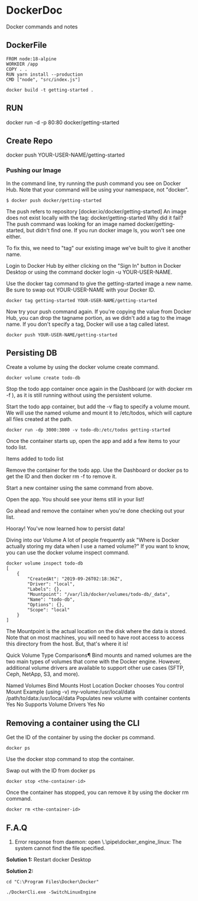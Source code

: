 # DockerDoc
Docker commands and notes

## DockerFile
```
FROM node:18-alpine
WORKDIR /app
COPY . .
RUN yarn install --production
CMD ["node", "src/index.js"]
```
```
docker build -t getting-started .
```

## RUN
docker run -d -p 80:80 docker/getting-started

## Create Repo

docker push YOUR-USER-NAME/getting-started

### Pushing our Image
In the command line, try running the push command you see on Docker Hub. Note that your command will be using your namespace, not "docker".

```
$ docker push docker/getting-started
```

The push refers to repository [docker.io/docker/getting-started]
An image does not exist locally with the tag: docker/getting-started
Why did it fail? The push command was looking for an image named docker/getting-started, but didn't find one. If you run docker image ls, you won't see one either.

To fix this, we need to "tag" our existing image we've built to give it another name.

Login to Docker Hub by either clicking on the "Sign In" button in Docker Desktop or using the command docker login -u YOUR-USER-NAME.

Use the docker tag command to give the getting-started image a new name. Be sure to swap out YOUR-USER-NAME with your Docker ID.

```
docker tag getting-started YOUR-USER-NAME/getting-started
```

Now try your push command again. If you're copying the value from Docker Hub, you can drop the tagname portion, as we didn't add a tag to the image name. If you don't specify a tag, Docker will use a tag called latest.

```
docker push YOUR-USER-NAME/getting-started
```
## Persisting DB

Create a volume by using the docker volume create command.

```
docker volume create todo-db
```

Stop the todo app container once again in the Dashboard (or with docker rm -f <container-id>), as it is still running without using the persistent volume.

Start the todo app container, but add the -v flag to specify a volume mount. We will use the named volume and mount it to /etc/todos, which will capture all files created at the path.

```
docker run -dp 3000:3000 -v todo-db:/etc/todos getting-started
```
Once the container starts up, open the app and add a few items to your todo list.

Items added to todo list

Remove the container for the todo app. Use the Dashboard or docker ps to get the ID and then docker rm -f <container-id> to remove it.

Start a new container using the same command from above.

Open the app. You should see your items still in your list!

Go ahead and remove the container when you're done checking out your list.

Hooray! You've now learned how to persist data!
  
Diving into our Volume
A lot of people frequently ask "Where is Docker actually storing my data when I use a named volume?" If you want to know, you can use the docker volume inspect command.

```
docker volume inspect todo-db
[
    {
        "CreatedAt": "2019-09-26T02:18:36Z",
        "Driver": "local",
        "Labels": {},
        "Mountpoint": "/var/lib/docker/volumes/todo-db/_data",
        "Name": "todo-db",
        "Options": {},
        "Scope": "local"
    }
]
```
The Mountpoint is the actual location on the disk where the data is stored. Note that on most machines, you will need to have root access to access this directory from the host. But, that's where it is!
  
Quick Volume Type Comparisons¶
Bind mounts and named volumes are the two main types of volumes that come with the Docker engine. However, additional volume drivers are available to support other use cases (SFTP, Ceph, NetApp, S3, and more).

Named Volumes	Bind Mounts
Host Location	Docker chooses	You control
Mount Example (using -v)	my-volume:/usr/local/data	/path/to/data:/usr/local/data
Populates new volume with container contents	Yes	No
Supports Volume Drivers	Yes	No


## Removing a container using the CLI
Get the ID of the container by using the docker ps command.

```
docker ps
```
Use the docker stop command to stop the container.


Swap out <the-container-id> with the ID from docker ps
```
docker stop <the-container-id>
```
Once the container has stopped, you can remove it by using the docker rm command.

```
docker rm <the-container-id>
```
  


## F.A.Q

1. Error response from daemon: open \\.\pipe\docker_engine_linux: The system cannot find the file specified.

**Solution 1:** Restart docker Desktop

**Solution 2:**
```
cd "C:\Program Files\Docker\Docker"

./DockerCli.exe -SwitchLinuxEngine
```

